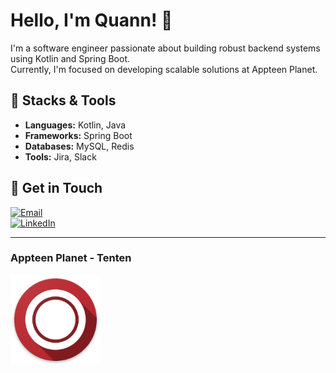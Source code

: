 # Hello, I'm Quann! 👋

I'm a software engineer passionate about building robust backend systems using Kotlin and Spring Boot. <br>
Currently, I'm focused on developing scalable solutions at Appteen Planet.

## 🔧 Stacks & Tools
- **Languages:** Kotlin, Java
- **Frameworks:** Spring Boot
- **Databases:** MySQL, Redis
- **Tools:** Jira, Slack

## 💬 Get in Touch
[![Email](https://img.shields.io/badge/Email-quann%40tenten.games-007396?style=for-the-badge&logo=gmail&logoColor=white)](mailto:quann.tenten.games) <br>
[![LinkedIn](https://img.shields.io/badge/LinkedIn-Connect%20with%20me%20on%20LinkedIn-blue?style=for-the-badge&logo=linkedin)](www.linkedin.com/in/quannkim)

---

### Appteen Planet - Tenten <br>
[![Tenten](https://github.com/bigquann97/bigquann97/blob/main/tenten.png?raw=true)](https://link.tenten.games/to/quann)

<!-- Feel free to customize this README with your own information! -->

  
<!--
**bigquann97/bigquann97** is a ✨ _special_ ✨ repository because its `README.md` (this file) appears on your GitHub profile.
<img src="https://img.shields.io/badge/MySQL-4479A1?style=flat-square&logo=MySQL&logoColor=white" style="height : auto; margin-left : 10px; margin-right : 10px;"/></a>&nbsp;
Here are some ideas to get you started:

## 🌱 Currently Learning
- Docker & Kubernetes
- Microservices Architecture

- 🔭 I’m currently working on ...
- 🌱 I’m currently learning ...
- 👯 I’m looking to collaborate on ...
- 🤔 I’m looking for help with ...
- 💬 Ask me about ...
- 📫 How to reach me: ...
- 😄 Pronouns: ...
- ⚡ Fun fact: ...
-->
